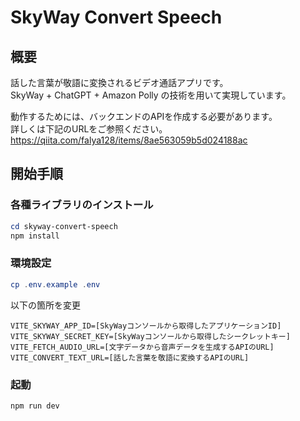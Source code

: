 # SkyWay Convert Speech

## 概要

話した言葉が敬語に変換されるビデオ通話アプリです。  
SkyWay + ChatGPT + Amazon Polly の技術を用いて実現しています。  

動作するためには、バックエンドのAPIを作成する必要があります。  
詳しくは下記のURLをご参照ください。  
https://qiita.com/falya128/items/8ae563059b5d024188ac

## 開始手順

### 各種ライブラリのインストール

```powershell
cd skyway-convert-speech
npm install
```

### 環境設定

```powershell
cp .env.example .env
```

以下の箇所を変更

```
VITE_SKYWAY_APP_ID=[SkyWayコンソールから取得したアプリケーションID]
VITE_SKYWAY_SECRET_KEY=[SkyWayコンソールから取得したシークレットキー]
VITE_FETCH_AUDIO_URL=[文字データから音声データを生成するAPIのURL]
VITE_CONVERT_TEXT_URL=[話した言葉を敬語に変換するAPIのURL]
```

### 起動

```powershell
npm run dev
```